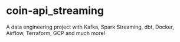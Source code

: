 # coin-api_streaming
A data engineering project with Kafka, Spark Streaming, dbt, Docker, Airflow, Terraform, GCP and much more!
